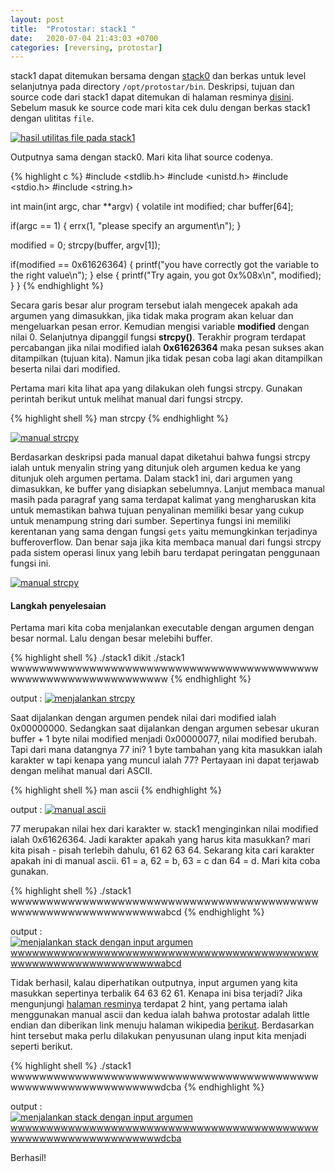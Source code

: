 ```yaml
---
layout: post
title:  "Protostar: stack1 "
date:   2020-07-04 21:43:03 +0700
categories: [reversing, protostar]
---
```


stack1 dapat ditemukan bersama dengan [stack0](/belajar-reversing-protostar-stack0/) dan berkas untuk level selanjutnya pada directory `/opt/protostar/bin`. Deskripsi, tujuan dan source code dari stack1 dapat ditemukan di halaman resminya [disini](https://exploit-exercises.lains.space/protostar/stack1/). Sebelum masuk ke source code mari kita cek dulu dengan berkas stack1 dengan ulititas `file`.

[![hasil utilitas file pada stack1](../../assets/protostar-stack1-1.png)](../../assets/protostar-stack1-1.png)

Outputnya sama dengan stack0. Mari kita lihat source codenya.

{% highlight c %}
#include <stdlib.h>
#include <unistd.h>
#include <stdio.h>
#include <string.h>

int main(int argc, char **argv)
{
  volatile int modified;
  char buffer[64];

  if(argc == 1) {
      errx(1, "please specify an argument\n");
  }

  modified = 0;
  strcpy(buffer, argv[1]);

  if(modified == 0x61626364) {
      printf("you have correctly got the variable to the right value\n");
  } else {
      printf("Try again, you got 0x%08x\n", modified);
  }
}
{% endhighlight %}

Secara garis besar alur program tersebut ialah mengecek apakah ada argumen yang dimasukkan, jika tidak maka program akan keluar dan mengeluarkan pesan error. Kemudian mengisi variable **modified** dengan nilai 0. Selanjutnya dipanggil fungsi **strcpy()**. Terakhir program terdapat percabangan jika nilai modified ialah **0x61626364** maka pesan sukses akan ditampilkan (tujuan kita). Namun jika tidak pesan coba lagi akan ditampilkan beserta nilai dari modified.

Pertama mari kita lihat apa yang dilakukan oleh fungsi strcpy. Gunakan perintah berikut untuk melihat manual dari fungsi strcpy.

{% highlight shell %}
man strcpy
{% endhighlight %}

[![manual strcpy](../../assets/protostar-stack1-2.png)](../../assets/protostar-stack1-2.png)

Berdasarkan deskripsi pada manual dapat diketahui bahwa fungsi strcpy ialah untuk menyalin string yang ditunjuk oleh argumen kedua ke yang ditunjuk oleh argumen pertama. Dalam stack1 ini, dari argumen yang dimasukkan, ke buffer yang disiapkan sebelumnya. Lanjut membaca manual masih pada paragraf yang sama terdapat kalimat yang mengharuskan kita untuk memastikan bahwa tujuan penyalinan memiliki besar yang cukup untuk menampung string dari sumber. Sepertinya fungsi ini memiliki kerentanan yang sama dengan fungsi `gets` yaitu memungkinkan terjadinya bufferoverflow. Dan benar saja jika kita membaca manual dari fungsi strcpy pada sistem operasi linux yang lebih baru terdapat peringatan penggunaan fungsi ini.

[![manual strcpy](../../assets/protostar-stack1-3.png)](../../assets/protostar-stack1-3.png)

#### Langkah penyelesaian
Pertama mari kita coba menjalankan executable dengan argumen dengan besar normal. Lalu dengan besar melebihi buffer.

{% highlight shell %}
./stack1 dikit
./stack1 wwwwwwwwwwwwwwwwwwwwwwwwwwwwwwwwwwwwwwwwwwwwwwwwwwwwwwwwwwwwwwwww
{% endhighlight %}

output :
[![menjalankan strcpy](../../assets/protostar-stack1-4.png)](../../assets/protostar-stack1-4.png)

Saat dijalankan dengan argumen pendek nilai dari modified ialah 0x00000000. Sedangkan saat dijalankan dengan argumen sebesar ukuran buffer + 1 byte nilai modified menjadi 0x00000077, nilai modified berubah. Tapi dari mana datangnya 77 ini? 1 byte tambahan yang kita masukkan ialah karakter w tapi kenapa yang muncul ialah 77? Pertayaan ini dapat terjawab dengan melihat manual dari ASCII.

{% highlight shell %}
man ascii
{% endhighlight %}

output :
[![manual ascii](../../assets/protostar-stack1-5.png)](../../assets/protostar-stack1-5.png)

77 merupakan nilai hex dari karakter w. stack1 menginginkan nilai modified ialah 0x61626364. Jadi karakter apakah yang harus kita masukkan? mari kita pisah - pisah terlebih dahulu, 61 62 63 64. Sekarang kita cari karakter apakah ini di manual ascii. 61 = a, 62 = b, 63 = c dan 64 = d. Mari kita coba gunakan.

{% highlight shell %}
./stack1 wwwwwwwwwwwwwwwwwwwwwwwwwwwwwwwwwwwwwwwwwwwwwwwwwwwwwwwwwwwwwwwwabcd
{% endhighlight %}

output :
[![menjalankan stack dengan input argumen wwwwwwwwwwwwwwwwwwwwwwwwwwwwwwwwwwwwwwwwwwwwwwwwwwwwwwwwwwwwwwwwabcd ](../../assets/protostar-stack1-6.png)](../../assets/protostar-stack1-6.png)

Tidak berhasil, kalau diperhatikan outputnya, input argumen yang kita masukkan sepertinya terbalik 64 63 62 61. Kenapa ini bisa terjadi? Jika mengunjungi [halaman resminya](https://exploit-exercises.lains.space/protostar/stack1/) terdapat 2 hint, yang pertama ialah menggunakan manual ascii dan kedua ialah bahwa protostar adalah little endian dan diberikan link menuju halaman wikipedia [berikut](https://en.wikipedia.org/wiki/Endianness). Berdasarkan hint tersebut maka perlu dilakukan penyusunan ulang input kita menjadi seperti berikut.

{% highlight shell %}
./stack1 wwwwwwwwwwwwwwwwwwwwwwwwwwwwwwwwwwwwwwwwwwwwwwwwwwwwwwwwwwwwwwwwdcba
{% endhighlight %}

output :
[![menjalankan stack dengan input argumen wwwwwwwwwwwwwwwwwwwwwwwwwwwwwwwwwwwwwwwwwwwwwwwwwwwwwwwwwwwwwwwwdcba ](../../assets/protostar-stack1-7.png)](../../assets/protostar-stack1-7.png)

Berhasil!